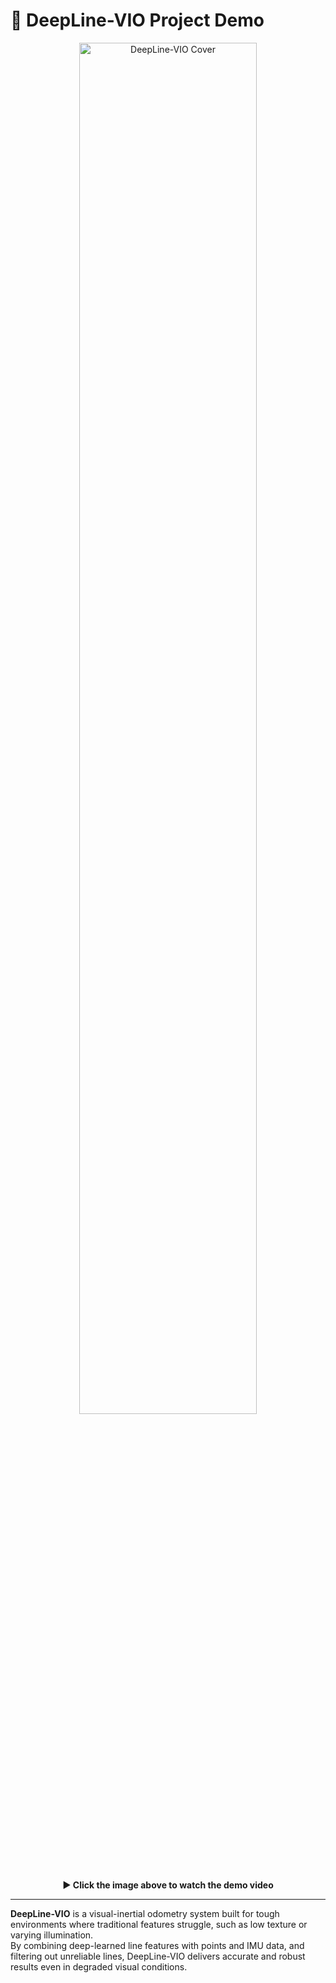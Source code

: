 # 🚀 DeepLine-VIO Project Demo

<p align="center">
  <a href="https://youtu.be/xZCt47I746w" target="_blank">
    <img src="https://github.com/user-attachments/assets/75527318-96c9-4328-aa1e-09a973500a57" alt="DeepLine-VIO Cover" width="75%" />
  </a>
</p>

<p align="center">
  <b>▶️ Click the image above to watch the demo video</b>
</p>

---

**DeepLine-VIO** is a visual-inertial odometry system built for tough environments where traditional features struggle, such as low texture or varying illumination.  
By combining deep-learned line features with points and IMU data, and filtering out unreliable lines, DeepLine-VIO delivers accurate and robust results even in degraded visual conditions.

